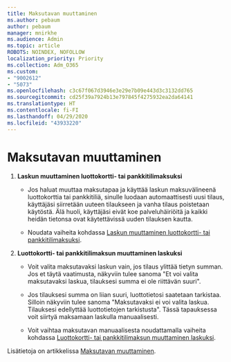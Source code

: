 ```yaml
---
title: Maksutavan muuttaminen
ms.author: pebaum
author: pebaum
manager: mnirkhe
ms.audience: Admin
ms.topic: article
ROBOTS: NOINDEX, NOFOLLOW
localization_priority: Priority
ms.collection: Adm_O365
ms.custom:
- "9002612"
- "5073"
ms.openlocfilehash: c3c67f067d3946e3e29e7b09e443d3c3132dd765
ms.sourcegitcommit: cd25f39a7924b13e797845f4275932ea2da64141
ms.translationtype: HT
ms.contentlocale: fi-FI
ms.lasthandoff: 04/29/2020
ms.locfileid: "43933220"
---
```

# <a name="change-payment-method-fromto"></a>Maksutavan muuttaminen

1. **Laskun muuttaminen luottokortti- tai pankkitilimaksuksi**

    - Jos haluat muuttaa maksutapaa ja käyttää laskun maksuvälineenä luottokorttia tai pankkitiliä, sinulle luodaan automaattisesti uusi tilaus, käyttäjäsi siirretään uuteen tilaukseen ja vanha tilaus poistetaan käytöstä. Älä huoli, käyttäjäsi eivät koe palveluhäiriöitä ja kaikki heidän tietonsa ovat käytettävissä uuden tilauksen kautta. 

    - Noudata vaiheita kohdassa [Laskun muuttaminen luottokortti- tai pankkitilimaksuksi](https://docs.microsoft.com/microsoft-365/commerce/billing-and-payments/change-payment-method?view=o365-worldwide#change-from-invoice-to-credit-card-or-bank-account).

2. **Luottokortti- tai pankkitilimaksun muuttaminen laskuksi**

    - Voit valita maksutavaksi laskun vain, jos tilaus ylittää tietyn summan. Jos et täytä vaatimusta, näkyviin tulee sanoma "Et voi valita maksutavaksi laskua, tilauksesi summa ei ole riittävän suuri".

    - Jos tilauksesi summa on liian suuri, luottotietosi saatetaan tarkistaa. Silloin näkyviin tulee sanoma "Maksutavaksi ei voi valita laskua. Tilauksesi edellyttää luottotietojen tarkistusta". Tässä tapauksessa voit siirtyä maksamaan laskulla manuaalisesti.

    - Voit vaihtaa maksutavan manuaalisesta noudattamalla vaiheita kohdassa [Luottokortti- tai pankkitilimaksun muuttaminen laskuksi](https://docs.microsoft.com/microsoft-365/commerce/billing-and-payments/change-payment-method?view=o365-worldwide#change-from-credit-card-or-bank-account-to-invoice).

Lisätietoja on artikkelissa [Maksutavan muuttaminen](https://docs.microsoft.com/microsoft-365/commerce/billing-and-payments/change-payment-method).
